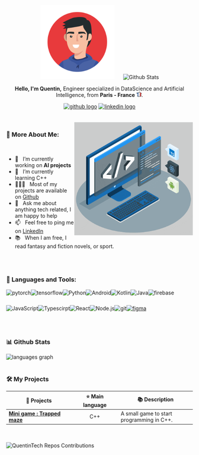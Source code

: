 <!-- Set up my Github profile -->

<p align="center">
  <img src="img/face-icon.jpg" alt="Nicolas Brondin-Bernard" height="200" style="margin-right: 20px"/>
  <img src="https://github-readme-stats.vercel.app/api?username=QuentinTech&show_icons=true&theme=buefy" alt="Github Stats" />
</p>

<p align="center">
  <strong>Hello, I'm Quentin,</strong> Engineer specialized in DataScience and Artificial Intelligence, from <b>Paris - France</b> <img src="img/france.png" width="14"/>.
</p>

<div align="center">
  <a href="https://github.com/QuentinTech"><img src="https://img.shields.io/badge/GitHub-%2312100E.svg?&style=for-the-badge&logo=Github&logoColor=white" height="35" alt="github logo" /></a>
  <a href="https://www.linkedin.com/in/quentin-barth%C3%A9l%C3%A9my-585534197/"><img src="https://img.shields.io/static/v1?message=LinkedIn&logo=linkedin&label=&color=0077B5&logoColor=white&labelColor=&style=for-the-badge" height="35" alt="linkedin logo"  /></a>
</div>

<br>
<br>


<img align="right" alt="GIF" src="gif/techstack.gif" width="320px" />
  
### 🧐 More About Me:

<br>

- 🔭 &nbsp; I’m currently working on **AI projects**
- 🌱 &nbsp; I’m currently learning C++
- 👨🏻‍💻 &nbsp; Most of my projects are available on [Github](https://github.com/QuentinTech?tab=repositories)
- 💬 &nbsp; Ask me about anything tech related, I am happy to help
- 📫 &nbsp; Feel free to ping me on [LinkedIn](https://www.linkedin.com/in/quentin-barth%C3%A9l%C3%A9my-585534197/)
- 📚 &nbsp; When I am free, I read fantasy and fiction novels, or sport.

<br>
<br>

### 🔨 Languages and Tools:

<a href="https://pytorch.org/" target="_blank"> <img align="left" src="https://raw.githubusercontent.com/rahul-jha98/github_readme_icons/main/language_and_tools/square/pytorch/pytorch.svg" alt="pytorch" height="42px"/> </a> 
<a href="https://www.tensorflow.org" target="_blank"> <img align="left" src="https://raw.githubusercontent.com/rahul-jha98/github_readme_icons/main/language_and_tools/square/tensorflow/tensorflow.svg" alt="tensorflow" height="42px"/> </a> 
<a href="https://www.python.org" target="_blank"><img align="left" alt="Python" height ="42px" src="https://raw.githubusercontent.com/rahul-jha98/github_readme_icons/main/language_and_tools/square/python/python.svg"></a>
<a href="https://developer.android.com" target="_blank"> <img align="left" alt="Android" height ="42px" src="https://raw.githubusercontent.com/rahul-jha98/github_readme_icons/main/language_and_tools/square/android/android.svg"> </a>
<a href="https://kotlinlang.org" target="_blank"><img align="left" alt="Kotlin" height ="42px" src="https://raw.githubusercontent.com/rahul-jha98/github_readme_icons/main/language_and_tools/square/kotlin/kotlin.svg"></a>
<a href="https://www.java.com" target="_blank"><img align="left" alt="Java" height ="42px" src="https://raw.githubusercontent.com/rahul-jha98/github_readme_icons/main/language_and_tools/square/java/java.svg"></a>
<a href="https://firebase.google.com/" target="_blank"> <img align="left" src="https://raw.githubusercontent.com/rahul-jha98/github_readme_icons/main/language_and_tools/square/firebase/firebase.svg" alt="firebase" height ="42px"/> </a>
<a href="https://developer.mozilla.org/en-US/docs/Web/JavaScript" target="_blank"> <img align="left" alt="JavaScript" height ="42px"  src="https://raw.githubusercontent.com/rahul-jha98/github_readme_icons/main/language_and_tools/square/javascript/javascript.svg"> </a>
<a href="https://www.typescriptlang.org/" target="_blank"><img align="left" alt="Typescirpt" height ="42px" src="https://raw.githubusercontent.com/rahul-jha98/github_readme_icons/main/language_and_tools/square/typescript/typescript.svg"></a>
<a href="https://reactjs.org/" target="_blank"> <img align="left" alt="React" height ="42px" src="https://raw.githubusercontent.com/rahul-jha98/github_readme_icons/main/language_and_tools/square/react/react.svg"></a>
<a href="https://nodejs.org" target="_blank"><img align="left" alt="Node.js" height ="42px" src="https://raw.githubusercontent.com/rahul-jha98/github_readme_icons/main/language_and_tools/square/node/node.svg"></a>
<a href="https://git-scm.com/" target="_blank"> <img src="https://raw.githubusercontent.com/rahul-jha98/github_readme_icons/main/language_and_tools/square/git-scm/git-scm.svg" align="left" alt="git" height='42px'/> </a>
<a href="https://www.figma.com/" target="_blank"> <img src="https://raw.githubusercontent.com/rahul-jha98/github_readme_icons/main/language_and_tools/square/figma/figma.svg" alt="figma" height='42px'/> </a>

<!-- <img src="img/cpp.png" height="50" alt="C++ logo">

<img alt="Python" height ="45px" src="img/python.png">

<img src="https://cdn.jsdelivr.net/gh/devicons/devicon/icons/html5/html5-original.svg" height="40" alt="HTML5 logo">
<img src="https://cdn.jsdelivr.net/gh/devicons/devicon/icons/css3/css3-original.svg" height="40" alt="CSS3 logo">
<img src="https://cdn.jsdelivr.net/gh/devicons/devicon/icons/javascript/javascript-original.svg" height="40" alt="JavaScript logo">
<img src="https://cdn.jsdelivr.net/gh/devicons/devicon/icons/flutter/flutter-original.svg" height="40" alt="Flutter logo">
<span style="font-size: 24px; color: purple;"></span>

<img src="https://cdn.jsdelivr.net/gh/devicons/devicon/icons/django/django-plain-wordmark.svg" height="70" alt="Django logo">
<img src="https://cdn.jsdelivr.net/gh/devicons/devicon/icons/flask/flask-original-wordmark.svg" height="70" alt="Flask logo"> -->

<br>
<br>

### 📊 Github Stats

<img src="https://github-readme-stats.vercel.app/api/top-langs?username=QuentinTech&locale=en&hide_title=false&layout=compact&card_width=320&langs_count=5&theme=buefy&hide_border=false" height="100" alt="languages graph" style="margin-right: 20px" />

<br>
<br>

### 🛠️ My Projects

<table>
  <thead>
    <tr>
      <th width="35%">🎁 Projects</th>
      <th width="25%">⭐ Main language</th>
      <th width="40%">📚 Description</th>
    </tr>
  </thead>
  <tbody>
    <tr>
      <td><a href="https://github.com/QuentinTech/trapped-maze"><b>Mini game : Trapped maze</b></a></td>
      <td align="center">C++</td>
      <td>A small game to start programming in C++.</td>
    </tr>
  </tbody>
</table>

<br>
<br>

<img src="https://ghchart.rshah.org/QuentinTech" alt="QuentinTech Repos Contributions" width="75%"/>
